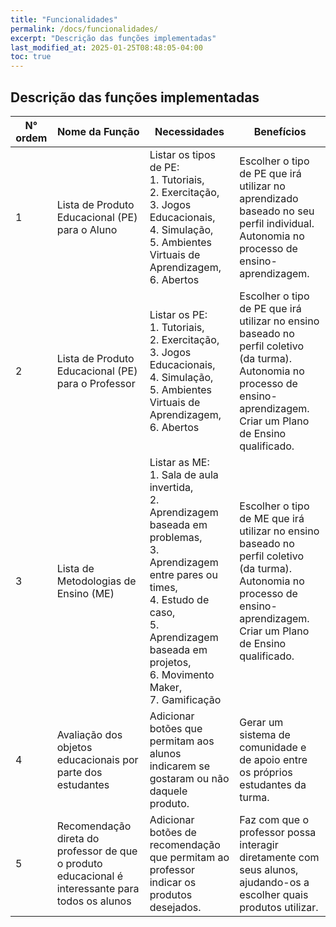 ```yaml
---
title: "Funcionalidades"
permalink: /docs/funcionalidades/
excerpt: "Descrição das funções implementadas"
last_modified_at: 2025-01-25T08:48:05-04:00
toc: true
---
```


## Descrição das funções implementadas

| N° ordem | Nome da Função                                 | Necessidades     | Benefícios                |
| -------- | ---------------------------------------------- | ---------------- | ------------------------- |
| 1        | Lista de Produto Educacional (PE) para o Aluno | Listar os tipos de PE:<br> 1. Tutoriais,<br> 2. Exercitação,<br> 3. Jogos Educacionais,<br> 4. Simulação,<br> 5. Ambientes Virtuais de Aprendizagem,<br> 6. Abertos | Escolher o tipo de PE que irá utilizar no aprendizado baseado no seu perfil individual. <br>Autonomia no processo de ensino-aprendizagem.  |
| 2        | Lista de Produto Educacional (PE) para o Professor | Listar os PE: <br> 1. Tutoriais,<br> 2. Exercitação,<br> 3. Jogos Educacionais,<br> 4. Simulação,<br> 5. Ambientes Virtuais de Aprendizagem,<br> 6. Abertos | Escolher o tipo de PE que irá utilizar no ensino baseado no perfil coletivo (da turma).<br> Autonomia no processo de ensino-aprendizagem.<br> Criar um Plano de Ensino qualificado.  |
| 3        | Lista de Metodologias de Ensino (ME) | Listar as ME: <br> 1. Sala de aula invertida,<br> 2. Aprendizagem baseada em problemas,<br> 3. Aprendizagem entre pares ou times,<br> 4. Estudo de caso,<br> 5. Aprendizagem baseada em projetos,<br> 6. Movimento Maker,<br> 7. Gamificação | Escolher o tipo de ME que irá utilizar no ensino baseado no perfil coletivo (da turma).<br> Autonomia no processo de ensino-aprendizagem.<br> Criar um Plano de Ensino qualificado.  |
| 4        | Avaliação dos objetos educacionais por parte dos estudantes | Adicionar botões que permitam aos alunos indicarem se gostaram ou não daquele produto. | Gerar um sistema de comunidade e de apoio entre os próprios estudantes da turma. |
| 5        | Recomendação direta do professor de que o produto educacional é interessante para todos os alunos | Adicionar botões de recomendação que permitam ao professor indicar os produtos desejados. | Faz com que o professor possa interagir diretamente com seus alunos, ajudando-os a escolher quais produtos utilizar. |